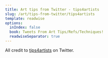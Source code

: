 ```yaml
---
title: Art tips from Twitter - tips4artists
slug: /art/tips-from-twitter/tips4artists
template: readwise
options:
  inIndex: false
  book: Tweets From Art Tips/Refs/Techniques!
  readwiseSeparator: true
---
```


All credit to [tips4artists] on Twitter. 

[tips4artists]: https://twitter.com/tips4artists
